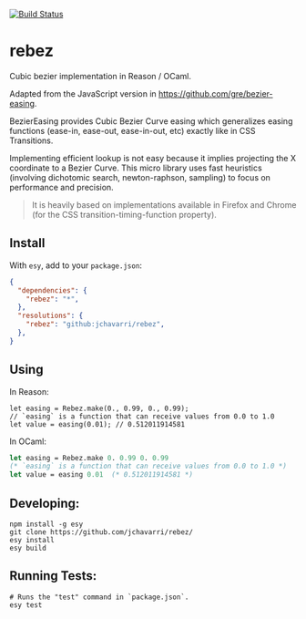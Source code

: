 [![Build Status](https://dev.azure.com/javierchavarri/javier_chavarri/_apis/build/status/jchavarri.rebez?branchName=master)](https://dev.azure.com/javierchavarri/javier_chavarri/_build/latest?definitionId=1&branchName=master)

# rebez

Cubic bezier implementation in Reason / OCaml.

Adapted from the JavaScript version in https://github.com/gre/bezier-easing.

BezierEasing provides Cubic Bezier Curve easing which generalizes easing functions (ease-in, ease-out, ease-in-out, etc) exactly like in CSS Transitions.

Implementing efficient lookup is not easy because it implies projecting the X coordinate to a Bezier Curve. This micro library uses fast heuristics (involving dichotomic search, newton-raphson, sampling) to focus on performance and precision.

> It is heavily based on implementations available in Firefox and Chrome (for the CSS transition-timing-function property).


## Install

With `esy`, add to your `package.json`:

```json
{
  "dependencies": {
    "rebez": "*",
  },
  "resolutions": {
    "rebez": "github:jchavarri/rebez",
  },
}
```

## Using

In Reason:

```reason
let easing = Rebez.make(0., 0.99, 0., 0.99);
// `easing` is a function that can receive values from 0.0 to 1.0
let value = easing(0.01); // 0.512011914581
```

In OCaml:

```ocaml
let easing = Rebez.make 0. 0.99 0. 0.99
(* `easing` is a function that can receive values from 0.0 to 1.0 *)
let value = easing 0.01  (* 0.512011914581 *)
```

## Developing:

```
npm install -g esy
git clone https://github.com/jchavarri/rebez/
esy install
esy build
```

## Running Tests:

```
# Runs the "test" command in `package.json`.
esy test
```
